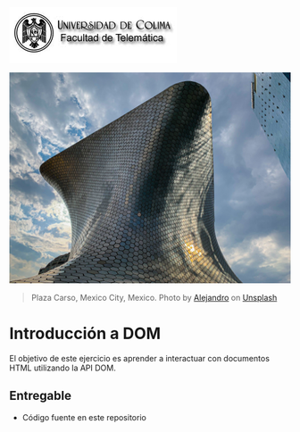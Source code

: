 ![Logo UCOL](img/ucol-logo.jpg)

![Portada](img/cover.jpg)
> Plaza Carso, Mexico City, Mexico. Photo by <a href="https://unsplash.com/@alekseyevskaya?utm_source=unsplash&utm_medium=referral&utm_content=creditCopyText">Alejandro</a> on <a href="https://unsplash.com/t/architecture?utm_source=unsplash&utm_medium=referral&utm_content=creditCopyText">Unsplash</a>
  
# Introducción a DOM

El objetivo de este ejercicio es aprender a interactuar con documentos HTML utilizando la API DOM.

## Entregable

- Código fuente en este repositorio
